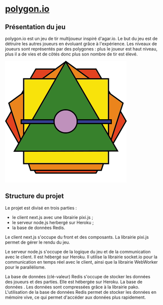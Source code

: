 # [polygon.io](https://polygonio.herokuapp.com/)

## Présentation du jeu

polygon.io est un jeu de tir multijoueur inspiré d'agar.io. Le but du jeu est de détruire les autres joueurs en évoluant grâce à l'expérience. Les niveaux de joueurs sont représentés par des polygones : plus le joueur est haut niveau, plus il a de vies et de côtés donc plus son nombre de tir est élevé.

![logo](public/sprites/logo/logo.png)

## Structure du projet

Le projet est divisé en trois parties :

-   le client next.js avec une librairie pixi.js ;
-   le serveur node.js herbergé sur Heroku ;
-   la base de données Redis.

Le client next.js s'occupe du front et des composants. La librairie pixi.js permet de gérer le rendu du jeu.

Le serveur node.js s'occupe de la logique du jeu et de la communication avec le client. Il est hébergé sur Heroku. Il utilise la librairie socket.io pour la communication en temps réel avec le client, ainsi que la librairie WebWorker pour le parallélisme.

La base de données (clé-valeur) Redis s'occupe de stocker les données des joueurs et des parties. Elle est hébergée sur Heroku. La base de données . Les données sont compressées grâce à la librairie pako. L'utilisation de la base de données Redis permet de stocker les données en mémoire vive, ce qui permet d'accéder aux données plus rapidement.
